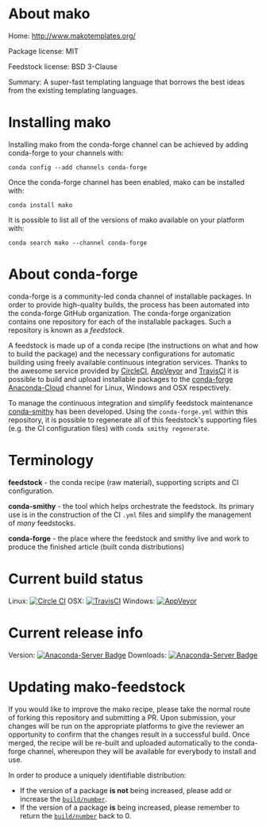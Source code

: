 About mako
==========

Home: http://www.makotemplates.org/

Package license: MIT

Feedstock license: BSD 3-Clause

Summary: A super-fast templating language that borrows the best ideas from the existing templating languages.



Installing mako
===============

Installing mako from the conda-forge channel can be achieved by adding conda-forge to your channels with:

```
conda config --add channels conda-forge
```

Once the conda-forge channel has been enabled, mako can be installed with:

```
conda install mako
```

It is possible to list all of the versions of mako available on your platform with:

```
conda search mako --channel conda-forge
```


About conda-forge
=================

conda-forge is a community-led conda channel of installable packages.
In order to provide high-quality builds, the process has been automated into the
conda-forge GitHub organization. The conda-forge organization contains one repository 
for each of the installable packages. Such a repository is known as a *feedstock*.

A feedstock is made up of a conda recipe (the instructions on what and how to build
the package) and the necessary configurations for automatic building using freely
available continuous integration services. Thanks to the awesome service provided by
[CircleCI](https://circleci.com/), [AppVeyor](http://www.appveyor.com/)
and [TravisCI](https://travis-ci.org/) it is possible to build and upload installable
packages to the [conda-forge](https://anaconda.org/conda-forge)
[Anaconda-Cloud](http://docs.anaconda.org/) channel for Linux, Windows and OSX respectively.

To manage the continuous integration and simplify feedstock maintenance
[conda-smithy](http://github.com/conda-forge/conda-smithy) has been developed.
Using the ``conda-forge.yml`` within this repository, it is possible to regenerate all of
this feedstock's supporting files (e.g. the CI configuration files) with ``conda smithy regenerate``.


Terminology
===========

**feedstock** - the conda recipe (raw material), supporting scripts and CI configuration.

**conda-smithy** - the tool which helps orchestrate the feedstock.
                   Its primary use is in the construction of the CI ``.yml`` files
                   and simplify the management of *many* feedstocks.

**conda-forge** - the place where the feedstock and smithy live and work to
                  produce the finished article (built conda distributions)

Current build status
====================

Linux: [![Circle CI](https://circleci.com/gh/conda-forge/mako-feedstock.svg?style=svg)](https://circleci.com/gh/conda-forge/mako-feedstock)
OSX: [![TravisCI](https://travis-ci.org/conda-forge/mako-feedstock.svg?branch=master)](https://travis-ci.org/conda-forge/mako-feedstock) 
Windows: [![AppVeyor](https://ci.appveyor.com/api/projects/status/github/conda-forge/mako-feedstock?svg=True)](https://ci.appveyor.com/project/conda-forge/mako-feedstock/branch/master)

Current release info
====================
Version: [![Anaconda-Server Badge](https://anaconda.org/conda-forge/mako/badges/version.svg)](https://anaconda.org/conda-forge/mako)
Downloads: [![Anaconda-Server Badge](https://anaconda.org/conda-forge/mako/badges/downloads.svg)](https://anaconda.org/conda-forge/mako)


Updating mako-feedstock
=======================

If you would like to improve the mako recipe, please take the normal
route of forking this repository and submitting a PR. Upon submission, your changes will
be run on the appropriate platforms to give the reviewer an opportunity to confirm that the
changes result in a successful build. Once merged, the recipe will be re-built and uploaded
automatically to the conda-forge channel, whereupon they will be available for everybody to
install and use.

In order to produce a uniquely identifiable distribution:
 * If the version of a package **is not** being increased, please add or increase
   the [``build/number``](http://conda.pydata.org/docs/building/meta-yaml.html#build-number-and-string). 
 * If the version of a package **is** being increased, please remember to return
   the [``build/number``](http://conda.pydata.org/docs/building/meta-yaml.html#build-number-and-string)
   back to 0.
